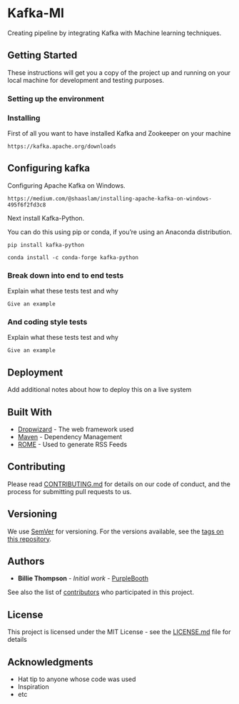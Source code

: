 # Kafka-Ml
 Creating pipeline by integrating Kafka with Machine learning techniques.

## Getting Started

These instructions will get you a copy of the project up and running on your local machine for development and testing purposes.

### Setting up the environment

### Installing

First of all you want to have installed Kafka and Zookeeper on your machine

```
https://kafka.apache.org/downloads
```

## Configuring kafka

Configuring Apache Kafka on Windows.
```
https://medium.com/@shaaslam/installing-apache-kafka-on-windows-495f6f2fd3c8
```

Next install Kafka-Python.

You can do this using pip or conda, if you’re using an Anaconda distribution.
```
pip install kafka-python

conda install -c conda-forge kafka-python
```
### Break down into end to end tests

Explain what these tests test and why

```
Give an example
```

### And coding style tests

Explain what these tests test and why

```
Give an example
```

## Deployment

Add additional notes about how to deploy this on a live system

## Built With

* [Dropwizard](http://www.dropwizard.io/1.0.2/docs/) - The web framework used
* [Maven](https://maven.apache.org/) - Dependency Management
* [ROME](https://rometools.github.io/rome/) - Used to generate RSS Feeds

## Contributing

Please read [CONTRIBUTING.md](https://gist.github.com/PurpleBooth/b24679402957c63ec426) for details on our code of conduct, and the process for submitting pull requests to us.

## Versioning

We use [SemVer](http://semver.org/) for versioning. For the versions available, see the [tags on this repository](https://github.com/your/project/tags). 

## Authors

* **Billie Thompson** - *Initial work* - [PurpleBooth](https://github.com/PurpleBooth)

See also the list of [contributors](https://github.com/your/project/contributors) who participated in this project.

## License

This project is licensed under the MIT License - see the [LICENSE.md](LICENSE.md) file for details

## Acknowledgments

* Hat tip to anyone whose code was used
* Inspiration
* etc
